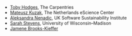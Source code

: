 - [Toby Hodges](https://github.com/tobyhodges), The Carpentries
- [Mateusz Kuzak](https://github.com/mkuzak), The Netherlands eScience Center
- [Aleksandra Nenadic](https://github.com/anenadic), UK Software Sustainability Institute
- [Sarah Stevens](https://github.com/sstevens2), University of Wisconsin–Madison
- [Jamene Brooks-Kieffer](https://github.com/jbkieffer)